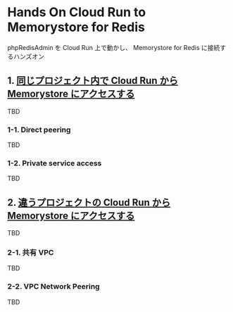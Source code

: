 # Hands On Cloud Run to Memorystore for Redis

phpRedisAdmin を Cloud Run 上で動かし、 Memorystore for Redis に接続するハンズオン

## 1. [同じプロジェクト内で Cloud Run から Memorystore にアクセスする](./single-project/)

TBD


### 1-1. Direct peering

TBD

### 1-2. Private service access

TBD

## 2. [違うプロジェクトの Cloud Run から Memorystore にアクセスする](./different-projects/)

TBD

### 2-1. 共有 VPC

TBD

### 2-2. VPC Network Peering

TBD
